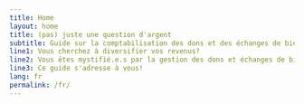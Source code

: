 ```yaml
---
title: Home
layout: home
title: (pas) juste une question d'argent
subtitle: Guide sur la comptabilisation des dons et des échanges de biens et services
line1: Vous cherchez à diversifier vos revenus?
line2: Vous êtes mystifié.e.s par la gestion des dons et échanges de biens et de services?
line3: Ce guide s'adresse à vous!
lang: fr
permalink: /fr/
---
```


<!-- Bienvenue! -->
